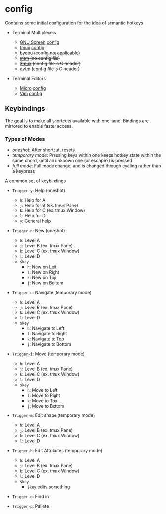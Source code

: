 # config

Contains some initial configuration for the idea of semantic hotkeys

- Terminal Multiplexers
  - [GNU Screen](https://git.savannah.gnu.org/cgit/screen.git) [config](./screen/screenrc.conf)
  - [tmux](https://github.com/tmux/tmux) [config](./tmux//tmux.conf)
  - ~~[byobu](https://bazaar.launchpad.net/~kirkland/byobu/trunk/files) (config not applicable)~~
  - ~~[mtm](https://github.com/deadpixi/mtm) (no config file)~~
  - ~~[3mux](https://github.com/aaronjanse/3mux) (config file is C header)~~
  - ~~[dvtm](https://github.com/martanne/dvtm) (config file is C header)~~

- Terminal Editors
  - [Micro](https://github.com/zyedidia/micro) [config](./micro/micro.json)
  - [Vim](https://github.com/vim/vim) [config](./vim/.vimrc)

## Keybindings

The goal is to make all shortcuts available with one hand. Bindings are mirrored to enable faster access.

### Types of Modes

- _oneshot_: After shortcut, resets
- _temporary mode_: Pressing keys within one keeps hotkey state within the same chord, until an unknown one (or escape?) is pressed
- _full mode_: Full mode change, and is changed through cycling rather than a keypress

A common set of keybindings

- `Trigger-y`: Help (oneshot)
  - `h`: Help for A
  - `j`: Help for B (ex. tmux Pane)
  - `k`: Help for C (ex. tmux Window)
  - `l`: Help for D
  - `y`: General help

- `Trigger-n`: New (oneshot)
  - `h`: Level A
  - `j`: Level B (ex. tmux Pane)
  - `k`: Level C (ex. tmux Window)
  - `l`: Level D
  - `$key`
    - `h`: New on Left
    - `l`: New on Right
    - `k`: New on Top
    - `j`: New on Bottom

- `Trigger-u`: Navigate (temporary mode)
  - `h`: Level A
  - `j`: Level B (ex. tmux Pane)
  - `k`: Level C (ex. tmux Window)
  - `l`: Level D
  - `$key`
    - `h`: Navigate to Left
    - `l`: Navigate to Right
    - `k`: Navigate to Top
    - `j`: Navigate to Bottom

- `Trigger-i`: Move (temporary mode)
  - `h`: Level A
  - `j`: Level B (ex. tmux Pane)
  - `k`: Level C (ex. tmux Window)
  - `l`: Level D
  - `$key`
    - `h`: Move to Left
    - `l`: Move to Right
    - `k`: Move to Top
    - `j`: Move to Bottom

- `Trigger-m`: Edit shape (temporary mode)
  - `h`: Level A
  - `j`: Level B (ex. tmux Pane)
  - `k`: Level C (ex. tmux Window)
  - `l`: Level D
  
- `Trigger-h`: Edit Attributes (temporary mode)
  - `h`: Level A
  - `j`: Level B (ex. tmux Pane)
  - `k`: Level C (ex. tmux Window)
  - `l`: Level D
  - `$key`
    - `$key` edits something

- `Trigger-o`: Find in

- `Trigger-p`: Pallete
